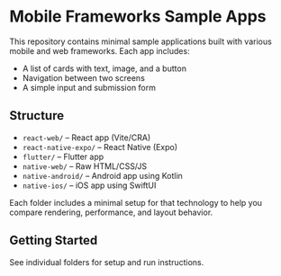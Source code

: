 # Mobile Frameworks Sample Apps

This repository contains minimal sample applications built with various mobile and web frameworks. Each app includes:
- A list of cards with text, image, and a button
- Navigation between two screens
- A simple input and submission form

## Structure

- `react-web/` – React app (Vite/CRA)
- `react-native-expo/` – React Native (Expo)
- `flutter/` – Flutter app
- `native-web/` – Raw HTML/CSS/JS
- `native-android/` – Android app using Kotlin
- `native-ios/` – iOS app using SwiftUI

Each folder includes a minimal setup for that technology to help you compare rendering, performance, and layout behavior.

## Getting Started

See individual folders for setup and run instructions.
